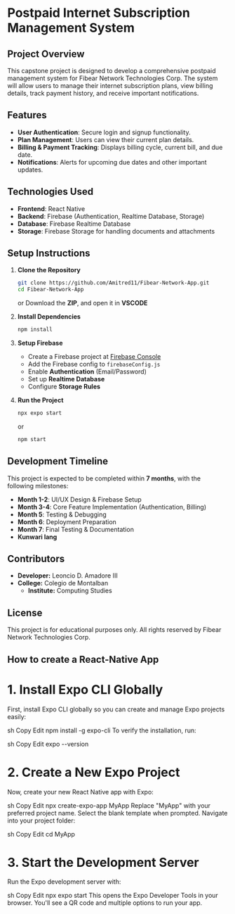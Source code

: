 # Postpaid Internet Subscription Management System

## Project Overview
This capstone project is designed to develop a comprehensive postpaid management system for Fibear Network Technologies Corp. The system will allow users to manage their internet subscription plans, view billing details, track payment history, and receive important notifications.

## Features
- **User Authentication**: Secure login and signup functionality.
- **Plan Management**: Users can view their current plan details.
- **Billing & Payment Tracking**: Displays billing cycle, current bill, and due date.
- **Notifications**: Alerts for upcoming due dates and other important updates.

## Technologies Used
- **Frontend**: React Native
- **Backend**: Firebase (Authentication, Realtime Database, Storage)
- **Database**: Firebase Realtime Database
- **Storage**: Firebase Storage for handling documents and attachments

## Setup Instructions
1. **Clone the Repository**
   ```sh
   git clone https://github.com/Amitred11/Fibear-Network-App.git
   cd Fibear-Network-App
   ```

   or
   Download the **ZIP**, and open it in **VSCODE**
3. **Install Dependencies**
   ```sh
   npm install
   ```
4. **Setup Firebase**
   - Create a Firebase project at [Firebase Console](https://console.firebase.google.com/)
   - Add the Firebase config to `firebaseConfig.js`
   - Enable **Authentication** (Email/Password)
   - Set up **Realtime Database**
   - Configure **Storage Rules**

5. **Run the Project**
   ```sh
   npx expo start
   ```
   or
   ```sh
   npm start
   ```

## Development Timeline
This project is expected to be completed within **7 months**, with the following milestones:
- **Month 1-2**: UI/UX Design & Firebase Setup
- **Month 3-4**: Core Feature Implementation (Authentication, Billing)
- **Month 5**: Testing & Debugging
- **Month 6**: Deployment Preparation
- **Month 7**: Final Testing & Documentation
- **Kunwari lang**

## Contributors
- **Developer:** Leoncio D. Amadore III
- **College:** Colegio de Montalban
  - **Institute:** Computing Studies
## License
This project is for educational purposes only. All rights reserved by Fibear Network Technologies Corp.

## How to create a React-Native App

# 1. Install Expo CLI Globally
First, install Expo CLI globally so you can create and manage Expo projects easily:

sh
Copy
Edit
npm install -g expo-cli
To verify the installation, run:

sh
Copy
Edit
expo --version
# 2. Create a New Expo Project
Now, create your new React Native app with Expo:

sh
Copy
Edit
npx create-expo-app MyApp
Replace "MyApp" with your preferred project name.
Select the blank template when prompted.
Navigate into your project folder:

sh
Copy
Edit
cd MyApp
# 3. Start the Development Server
Run the Expo development server with:

sh
Copy
Edit
npx expo start
This opens the Expo Developer Tools in your browser.
You'll see a QR code and multiple options to run your app.

